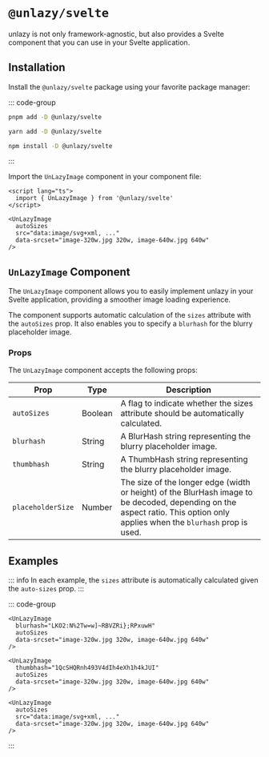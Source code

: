 # `@unlazy/svelte`

unlazy is not only framework-agnostic, but also provides a Svelte component that you can use in your Svelte application.

## Installation

Install the `@unlazy/svelte` package using your favorite package manager:

::: code-group
  ```bash [pnpm]
  pnpm add -D @unlazy/svelte
  ```
  ```bash [yarn]
  yarn add -D @unlazy/svelte
  ```
  ```bash [npm]
  npm install -D @unlazy/svelte
  ```
:::

Import the `UnLazyImage` component in your component file:

```svelte
<script lang="ts">
  import { UnLazyImage } from '@unlazy/svelte'
</script>

<UnLazyImage
  autoSizes
  src="data:image/svg+xml, ..."
  data-srcset="image-320w.jpg 320w, image-640w.jpg 640w"
/>
```

## `UnLazyImage` Component

The `UnLazyImage` component allows you to easily implement unlazy in your Svelte application, providing a smoother image loading experience.

The component supports automatic calculation of the `sizes` attribute with the `autoSizes` prop. It also enables you to specify a `blurhash` for the blurry placeholder image.

### Props

The `UnLazyImage` component accepts the following props:

| Prop | Type | Description |
| --- | --- | --- |
| `autoSizes` | Boolean | A flag to indicate whether the sizes attribute should be automatically calculated. |
| `blurhash` | String | A BlurHash string representing the blurry placeholder image. |
| `thumbhash` | String | A ThumbHash string representing the blurry placeholder image. |
| `placeholderSize` | Number | The size of the longer edge (width or height) of the BlurHash image to be decoded, depending on the aspect ratio. This option only applies when the `blurhash` prop is used. |

## Examples

::: info
In each example, the `sizes` attribute is automatically calculated given the `auto-sizes` prop.
:::

::: code-group
  ```svelte [BlurHash]
  <UnLazyImage
    blurhash="LKO2:N%2Tw=w]~RBVZRi};RPxuwH"
    autoSizes
    data-srcset="image-320w.jpg 320w, image-640w.jpg 640w"
  />
  ```
  ```svelte [ThumbHash]
  <UnLazyImage
    thumbhash="1QcSHQRnh493V4dIh4eXh1h4kJUI"
    autoSizes
    data-srcset="image-320w.jpg 320w, image-640w.jpg 640w"
  />
  ```
  ```svelte [Inlined placeholder image]
  <UnLazyImage
    autoSizes
    src="data:image/svg+xml, ..."
    data-srcset="image-320w.jpg 320w, image-640w.jpg 640w"
  />
  ```
:::
